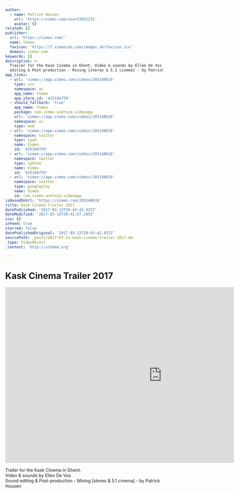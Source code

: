 ```yaml
---
author:
  - name: Patrick Housen
    url: 'https://vimeo.com/user53032231'
    avatar: {}
related: []
publisher:
  url: 'https://vimeo.com/'
  name: Vimeo
  favicon: 'https://f.vimeocdn.com/images_v6/favicon.ico'
  domain: vimeo.com
keywords: []
description: >-
  Trailer for the Kask Cinema in Ghent. Video & sounds by Ellen De Vos Sound
  editing & Post-production - Mixing [stereo & 5.1 cinema] - by Patrick Housen
app_links:
  - url: 'vimeo://app.vimeo.com/videos/203148618'
    type: ios
    namespace: ai
    app_name: Vimeo
    app_store_id: '425194759'
  - should_fallback: 'true'
    app_name: Vimeo
    package: com.vimeo.android.videoapp
    url: 'vimeo://app.vimeo.com/videos/203148618'
    namespace: ai
    type: web
  - url: 'vimeo://app.vimeo.com/videos/203148618'
    namespace: twitter
    type: ipad
    name: Vimeo
    id: '425194759'
  - url: 'vimeo://app.vimeo.com/videos/203148618'
    namespace: twitter
    type: iphone
    name: Vimeo
    id: '425194759'
  - url: 'vimeo://app.vimeo.com/videos/203148618'
    namespace: twitter
    type: googleplay
    name: Vimeo
    id: com.vimeo.android.videoapp
isBasedOnUrl: 'https://vimeo.com/203148618'
title: Kask Cinema Trailer 2017
datePublished: '2017-03-12T20:43:42.937Z'
dateModified: '2017-03-12T20:41:57.205Z'
via: {}
inFeed: true
starred: false
datePublishedOriginal: '2017-03-12T20:43:42.937Z'
sourcePath: _posts/2017-03-12-kask-cinema-trailer-2017.md
_type: VideoObject
_context: 'http://schema.org'

---
```

# Kask Cinema Trailer 2017

<iframe src="https://cdn.embedly.com/widgets/media.html?src=https%3A%2F%2Fplayer.vimeo.com%2Fvideo%2F203148618&amp;url=https%3A%2F%2Fvimeo.com%2F203148618&amp;image=https%3A%2F%2Fi.vimeocdn.com%2Fvideo%2F617353672_1280.jpg&amp;key=b7d04c9b404c499eba89ee7072e1c4f7&amp;type=text%2Fhtml&amp;schema=vimeo" width="1000" height="563" scrolling="no" frameborder="0" allowfullscreen="" style=""></iframe>

Trailer for the Kask Cinema in Ghent.   
Video & sounds by Ellen De Vos   
Sound editing & Post-production - Mixing \[stereo & 5.1 cinema\] - by Patrick Housen